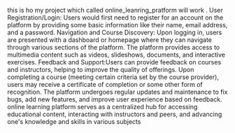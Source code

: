 this is ho my project which called online_leanring_pratform will work .
User Registration/Login:
Users would first need to register for an account on the platform by providing some basic information like their name, email address, and a password.
Navigation and Course Discovery:
Upon logging in, users are presented with a dashboard or homepage where they can navigate through various sections of the platform.
The platform provides access to multimedia content such as videos, slideshows, documents, and interactive exercises.
Feedback and Support:Users can provide feedback on courses and instructors, helping to improve the quality of offerings.
Upon completing a course (meeting certain criteria set by the course provider), users may receive a certificate of completion or some other form of recognition.
The platform undergoes regular updates and maintenance to fix bugs, add new features, and improve user experience based on feedback.
online learning platform serves as a centralized hub for accessing educational content, interacting with instructors and peers, and advancing one's knowledge and skills in various subjects

